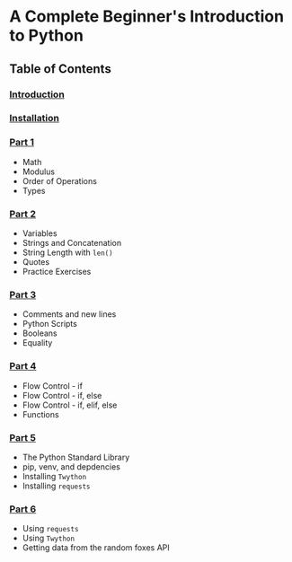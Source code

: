 # A Complete Beginner's Introduction to Python

## Table of Contents

### [Introduction](introduction.md)

### [Installation](installing-python-and-vscode.md)

### [Part 1](part1.md)

- Math
- Modulus
- Order of Operations
- Types

### [Part 2](part2.md)

- Variables
- Strings and Concatenation
- String Length with `len()`
- Quotes
- Practice Exercises

### [Part 3](part3.md)

- Comments and new lines
- Python Scripts
- Booleans
- Equality

### [Part 4](part4.md)

- Flow Control - if 
- Flow Control - if, else
- Flow Control - if, elif, else
- Functions

### [Part 5](part5.md) 

- The Python Standard Library
- pip, venv, and depdencies
- Installing `Twython`
- Installing `requests`

### [Part 6](part6.md)

- Using `requests`
- Using `Twython`
- Getting data from the random foxes API

